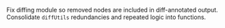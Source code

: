 Fix diffing module so removed nodes are included in diff-annotated output. Consolidate `diffUtils` redundancies and repeated logic into functions.

